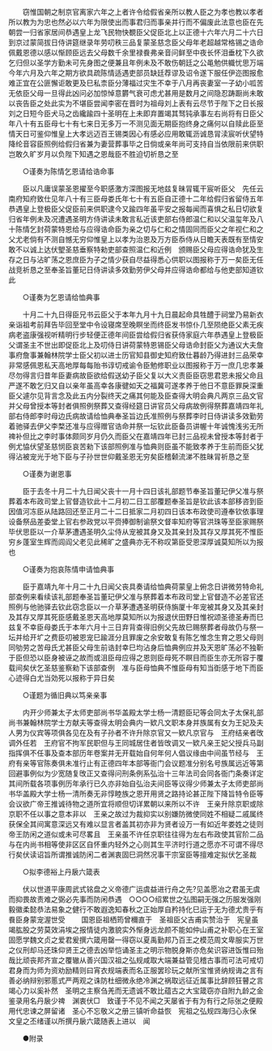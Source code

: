 <!-- { "loadSidebar": true } -->
　　窃惟国朝之制京官离家六年之上者许令给假省亲所以教人臣之为孝也教以孝者所以教为为忠也然必以六年为限使出而事君归而事亲并行而不偏废此法意也臣在先朝尝一归省家居间恭遇皇上龙飞民物快覩臣父促臣北上以正德十六年六月二十六日到京过蒙简拔日侍讲筵继录年劳叨秩三品复蒙圣慈念臣父母年老超越常格锡之诰命佩戴恩德以感以惭顾臣远去父母数千余里禄飬弗亲音问鲜至中夜长怀泪垂枕下久欲乞归但以圣学方勤未可先身图之便兼且年例未及不敢伤朝廷之公黾勉供軄忧思万端今年六月及六年之期方欲具疏陈情适遇吏部员缺廷荐谬及诏令遂下服任伊迩图报愈难正宜在公匪懈讵敢更及巳私柰臣分薄福过灾生不幸于八月再丧妻室一子幼小呱苦无依臣父母一旦得此凶问必加惊悼意欝气衰可虑尤甚用是数月之间隐忍踌蹰尚未敢以丧告臣之处此实为不堪臣尝闻李密在晋时为祖母刘上表有云尽节于陛下之日长报刘之日短今臣犬马之齿纔踰四十圣明在上未即弃置竭其驽钝承事左右尚将有日臣父年八十有五臣母七十有七来日无多万一不测见面无期臣抱终身之痛何以自赎此臣至情天日可鉴仰惟皇上大孝远迈百王锡类因心有感必应用敢辄沥诚恳冐渎宸听伏望特降纶音容臣照例给假归省兼为妻营葬事毕之日倘或亲年尚可支持自当依限前来供职岂敢久旷岁月以负陛下知遇之恩哉臣不胜迫切祈恳之至 

　　○谨奏为陈情乞恩请给诰命事 

　　臣以凡庸误蒙圣恩擢至今职感激方深图报无地兹复昧冐辄干宸听臣父　先任云南府知府致仕见年八十有三臣母娄氏年七十有五臣自正德十二年给假归省留侍五年恭遇皇上登极臣父促臣前来供职逮今又踰四年虽平安之报每闻而喜惧之私日切欲复归省年例未及况遭遇圣明方侍讲读未敢言私近该吏部右侍郎温仁和以父温玺年及八十陈情乞封荷蒙特恩给与应得诰命臣为亲之切与仁和之情固同而臣父之年视仁和之父尤老倘有不测自憾无穷仰惟皇上以孝为治恩及万方臣忝侍从日瞻天表既有至情安敢不以诚上达伏朢圣慈垂察特勑吏部查照温仁和近例　颁赐臣父母应得诰命犹及生存之日与沾旷荡之恩庶臣为子之情少获自尽益得悉心供职以图报称于万一矣臣无任战竞祈恳之至奉圣旨董玘日侍讲读多效勤劳伊父母并应得诰命都给与他吏部知道钦此 

　　○谨奏为乞恩请给恤典事 

　　十月二十九日得臣兄书云臣父于本年九月十九日晨起命具牲醴于祠堂乃易新衣亲诣祖考前拜告毕回至堂中令设寝席至晚瞑坐而终臣发书惊仆几至陨绝臣父素无疾病老盗康强视听精明行步轻便正德年间臣尝给假归省获侍家庭六年恭遇皇上登极臣父谓圣主不世出即促臣北上及叨侍日讲荷蒙特恩锡臣父母诰命封臣父为通议大夫詹事府詹事兼翰林院学士臣父初以进士历官知县御史知府致仕暮龄乃得进封三品荣幸非常感佩恩私天高地厚每每贻书谆切戒谕令臣勉修职业以图报称于万一庶几忠孝兼尽勿得言归昔年臣妻病故臣欲给假送幼子臣父复以大义责臣臣窃思君恩未报父命且严遂不敢乞归又自以亲年虽高幸各康徤如天之福冀可遂孝养于他日不意臣罪戾深重臣父遽尔见背言念及此五内分裂终天之痛其何能及臣查得大明会典凡两京三品文官并父母曾授本等封者俱照例祭葬又查得经筵日讲官员父母病故例得祭葬嘉靖四年礼部右侍郎李时母边氏病故请给恤典奉圣旨边氏准照例与祭葬李时日侍讲读多效勤劳着驰驿去伊父李楘还准与应得赠官诰命并祭一坛钦此臣备员讲幄十年诚愧浅劣无所禆补但比之李时事体颇同岁月仍久而臣父在嘉靖四年已封三品视未曾授本等封者于例尤恊伏望圣慈悯臣哀苦勑下该部照例准与恤典则臣虽不能致孝养于生前而臣父犹得沾被宠光于地下臣与子孙世世仰戴圣恩无穷矣臣稽颡流涕不胜昧冐祈恳之至 

　　○谨奏为谢恩事 

　　臣于去冬十月二十九日闻父丧十一月十四日该礼部题节奉圣旨董玘伊父准与祭葬着本布政司堂上官督造钦此十二月初二日工部覆题奉圣旨是钦此该本部移咨到臣因值河冻臣从陆路回还至正月二十二日抵家二月初四日该本布政使司遵奉钦依事理设备祭品差委堂上官右参政党以平赍捧御制谕祭文督率知府等官洪珠等至臣家赐祭毕伏思臣以一介草茅遭遇圣明久尘侍从宠被其身又及其亲封及其存又厚其死不惟臣穷乡蓬室生辉而闾阎父老见此稀旷之盛典亦无不称叹第臣受恩深厚诚莫知所以为报也 

　　○谨奏为抱哀陈情申请恤典事 

　　臣于嘉靖九年十月二十九日闻父丧具奏请给恤典荷蒙皇上俯念日讲微劳特命礼部查例来看续该礼部题奉圣旨董玘伊父准与祭葬着本布政司堂上官督造不必差官还照例与他驰驿去钦此窃念臣以一介草茅遭遇圣明获侍旃厦十年宠被其身又及其亲封及其存又厚其死臣感戴圣恩天高地厚莫知所以为报退伏田野日惟祝颂圣德圣寿而巳兹复不幸臣母娄氏于本年六月十三日弃背查得旧例父先故巳赐祭葬者母故仍与祭一坛并给开圹之费臣叨被恩宠巳踰涯分且罪废之余安敢复有陈乞惟念生育之恩父母则同劬劳之苦母氏尤甚臣父母生前诰封幸巳均沾身后恤典例应并及天恩旷荡必不独靳于臣但恐以臣身被诬之故而或沮臣母应得之恩则臣母死不瞑目而臣生亦无所容于覆载间矣伏乞圣慈鉴察勑下该部查例　准与臣母恤典不惟臣母有知当衘感于地下而臣心迹得白尤当効死以报称于异日矣 

　　○谨题为循旧典以笃亲亲事 

　　内开少师兼太子太师吏部尚书华盖殿太学士杨一清题臣玘等会同太子太保礼部尚书兼翰林院学士方献夫等查得太明会典内一欵凡文职本身并族属有女为王妃及夫人男为仪宾等项俱各见在及有子孙者不许升除京官又一欵凡京官与　王府结亲者攺调外任若　王府官不拘军民职但与王同城居住者皆攺调又一欵凡亲王妃父授兵马副指挥俱不任事及查本部历年卷案并无开载始自何年何人倡议缘由中间虽节经与　王府有亲等官陈奏俱未准行止有正德四年本部等衙门会议题准分别名号族属远近等第回避事例似为少宽随复攺正又查得问刑条例系弘治十三年法司会同各衙门条奏详定其间所载各项事例历年承行已久亦非始自弘治夫间臣等议得少师兼太子太师吏部尚书华盖殿大学士杨一清所奏无非惇睦族之恩开用贤之路持论甚正陛下降旨特令臣等会议欲广帝王推诚待物之道所宜将顺但切详累朝以来所以不许　王亲升除京职或除京职不任以事之意本非以　王亲之故过为裁抑实以别嫌防微使同姓不相疑二戚属终获保全其间寓意深远又有难以显言者盖其初亦非为贤者设万一有如近年娄姓之徒则帝王防闲之道似或未可尽畧且　王亲虽不许任京职往往得为左右布政使其官阶二品与在内尚书相等使非区区自怀重内轻外之心则其生平济时行道之愿亦不可谓不得尽行矣伏读诏旨所谓推诚防闲二者渊衷固巳洞然况事干宗室臣等擅难定拟伏乞圣裁 

　　○拟李德裕上丹扆六箴表 

　　伏以世道平康周武式铭盘之义帝德广运虞益进行舟之先?见盖愿冶之君虽无虞而抑畏故责难之弼必先事而防闲恭遇　○○○○绍累世之弘图嗣无强之历服发强刚毅徽柔懿恭法易象之健行不敢遐逸知春秋之正始厚自矜持化巳运于无为德尤贵乎有飬臣身蒙宠渥世受 
　　国恩臣祖栖筠曾穪直于　圣祖臣父吉甫实赞治于　宪皇虽竭肱股之劳莫效涓埃之报情徒内激貌实外惭身远龙颜不能如仲山甫之补职心在王室固愿学魏文贞之爱君爰撰六箴用罄一得窃以夏禹勤邦乃百王之模范周文卑服实万世之仪刑却马还珠仰贤王之德去凶举恺诵圣主之明示物脱身斯亦危矣识容进饭惟曰殆哉比顽丧邦齐宣之覆辙从善兴国汉祖之弘规咸取大端兼益管见稽古事而可法可戒切君身而为师为资劝励精则曰宵衣规端表而名正服罢珍玩之献所宝惟贤纳规诲之言有善必纳辩别邪慝式严两观之诛防杜细微永绝冷渊之祸取远征近属事比辞顾狂瞽之言竭心力以奚补然　圣明之主察刍羌而无遗诚不敢比蕴古之大宝箴窃亦自附九龄之金鉴录用名丹扆少禆　渊衷伏□　致谨于不见不闻之天屡省于有为有行之际张之便殿用代忠谏之屏留诸　圣心不忘敬义之册三镇听命益恢　宪祖之弘规四海归心永保　文皇之丕绪谨以所撰丹扆六箴随表上进以　闻 

　　●附录 

